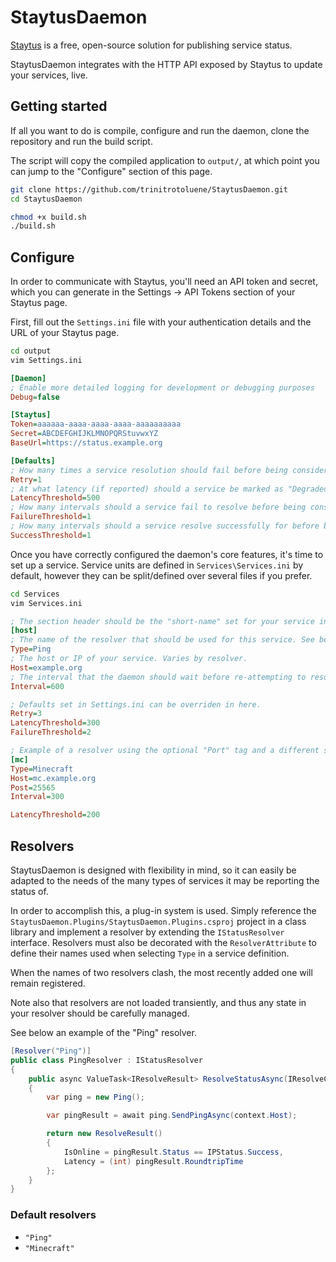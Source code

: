 # StaytusDaemon
[Staytus](https://github.com/adamcooke/staytus) is a free, open-source solution for publishing service status. 

StaytusDaemon integrates with the HTTP API exposed by Staytus to update your services, live.

## Getting started

If all you want to do is compile, configure and run the daemon, clone the repository and run the build script.

The script will copy the compiled application to `output/`, at which point you can jump to the "Configure" section of this page.

```bash
git clone https://github.com/trinitrotoluene/StaytusDaemon.git
cd StaytusDaemon

chmod +x build.sh
./build.sh
```

## Configure

In order to communicate with Staytus, you'll need an API token and secret, which you can generate in the Settings -> API Tokens section of your Staytus page.

First, fill out the `Settings.ini` file with your authentication details and the URL of your Staytus page. 

```bash
cd output
vim Settings.ini
```

```ini
[Daemon]
; Enable more detailed logging for development or debugging purposes
Debug=false

[Staytus]
Token=aaaaaa-aaaa-aaaa-aaaa-aaaaaaaaaa
Secret=ABCDEFGHIJKLMNOPQRStuvwxYZ
BaseUrl=https://status.example.org

[Defaults]
; How many times a service resolution should fail before being considered offline
Retry=1
; At what latency (if reported) should a service be marked as "Degraded Service"
LatencyThreshold=500
; How many intervals should a service fail to resolve before being considered offline?
FailureThreshold=1
; How many intervals should a service resolve successfully for before being considered online?
SuccessThreshold=1
```

Once you have correctly configured the daemon's core features, it's time to set up a service. Service units are defined in `Services\Services.ini` by default, however they can be split/defined over several files if you prefer.

```bash
cd Services
vim Services.ini
```

```ini
; The section header should be the "short-name" set for your service in Staytus.
[host]
; The name of the resolver that should be used for this service. See below for a list of those available by default.
Type=Ping
; The host or IP of your service. Varies by resolver.
Host=example.org
; The interval that the daemon should wait before re-attempting to resolve the status of a service.
Interval=600

; Defaults set in Settings.ini can be overriden in here.
Retry=3
LatencyThreshold=300
FailureThreshold=2

; Example of a resolver using the optional "Port" tag and a different service type.
[mc]
Type=Minecraft
Host=mc.example.org
Post=25565
Interval=300

LatencyThreshold=200
```

## Resolvers

StaytusDaemon is designed with flexibility in mind, so it can easily be adapted to the needs of the many types of services it may be reporting the status of.

In order to accomplish this, a plug-in system is used. Simply reference the `StaytusDaemon.Plugins/StaytusDaemon.Plugins.csproj` project in a class library and implement a resolver by extending the `IStatusResolver` interface. Resolvers must also be decorated with the `ResolverAttribute` to define their names used when selecting `Type` in a service definition.

When the names of two resolvers clash, the most recently added one will remain registered.

Note also that resolvers are not loaded transiently, and thus any state in your resolver should be carefully managed.

See below an example of the "Ping" resolver.
```c#
[Resolver("Ping")]
public class PingResolver : IStatusResolver
{
    public async ValueTask<IResolveResult> ResolveStatusAsync(IResolveContext context)
    {
        var ping = new Ping();

        var pingResult = await ping.SendPingAsync(context.Host);

        return new ResolveResult()
        {
            IsOnline = pingResult.Status == IPStatus.Success,
            Latency = (int) pingResult.RoundtripTime
        };
    }
}
```

### Default resolvers
- `"Ping"`
- `"Minecraft"`